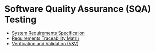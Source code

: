 # Software Quality Assurance (SQA) Testing

* [System Requirements Specification](test_srs.md)
* [Requirements Traceability Matrix](test_rtm.md)
* [Verification and Validation (V&V)](/sqa/test_v_and_v/index.md)

